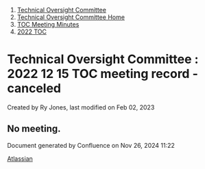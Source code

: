 1. [Technical Oversight Committee](index.html)
2. [Technical Oversight Committee Home](Technical-Oversight-Committee-Home_21430274.html)
3. [TOC Meeting Minutes](TOC-Meeting-Minutes_21445470.html)
4. [2022 TOC](2022-TOC_21456732.html)

# Technical Oversight Committee : 2022 12 15 TOC meeting record - canceled

Created by Ry Jones, last modified on Feb 02, 2023

## No meeting.

Document generated by Confluence on Nov 26, 2024 11:22

[Atlassian](http://www.atlassian.com/)
